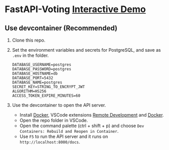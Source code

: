 # FastAPI-Voting [Interactive Demo](https://www.asico1116.com/docs)
## Use devcontainer (Recommended)
1. Clone this repo.

2. Set the environment variables and secrets for PostgreSQL, and save as `.env` in the folder.

   ```shell
   DATABASE_USERNAME=postgres
   DATABASE_PASSWORD=postgres
   DATABASE_HOSTNAME=db
   DATABASE_PORT=5432
   DATABASE_NAME=postgres
   SECRET_KEY=STRING_TO_ENCRYPT_JWT
   ALGORITHM=HS256
   ACCESS_TOKEN_EXPIRE_MINUTES=60
   ```

3. Use the devcontainer to open the API server.

   - Install [Docker](https://www.docker.com/), VSCode extensions [Remote Development](https://marketplace.visualstudio.com/items?itemName=ms-vscode-remote.vscode-remote-extensionpack) and [Docker](https://marketplace.visualstudio.com/items?itemName=ms-azuretools.vscode-docker).
   - Open the repo folder in VSCode.
   - Open the command palette (ctrl + shift + p) and choose `Dev Containers: Rebuild and Reopen in Container`.
   - Use `F5` to run the API server and it runs on `http://localhost:8000/docs`.
